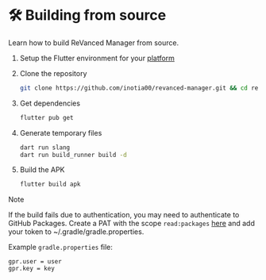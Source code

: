 # 🛠️ Building from source

Learn how to build ReVanced Manager from source.

1. Setup the Flutter environment for your [platform](https://docs.flutter.dev/get-started/install)

2. Clone the repository

   ```sh
   git clone https://github.com/inotia00/revanced-manager.git && cd revanced-manager
   ```

3. Get dependencies

   ```sh
   flutter pub get
   ```

4. Generate temporary files

   ```sh
   dart run slang
   dart run build_runner build -d
   ```

5. Build the APK

   ```sh
   flutter build apk
   ```

> [!NOTE]
> If the build fails due to authentication, you may need to authenticate to GitHub Packages.
> Create a PAT with the scope `read:packages` [here](https://github.com/settings/tokens/new?scopes=read:packages&description=ReVanced) and add your token to ~/.gradle/gradle.properties.
>
> Example `gradle.properties` file:
>
> ```properties
> gpr.user = user
> gpr.key = key
> ```
